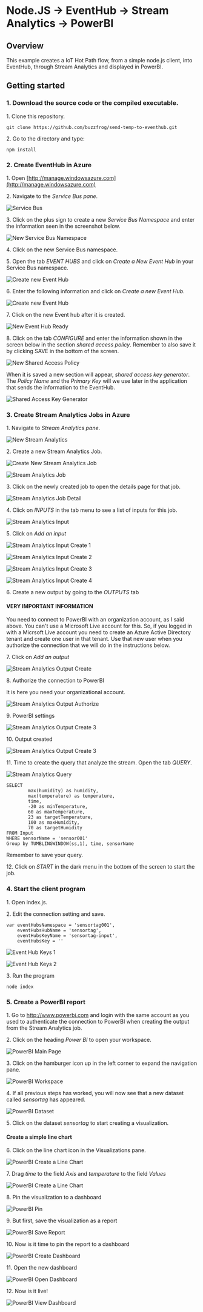 # Node.JS -> EventHub -> Stream Analytics -> PowerBI #

## Overview ##

This example creates a IoT Hot Path flow, from a simple node.js client, into EventHub, through Stream Analytics and displayed
in PowerBI.

## Getting started ##

### 1. Download the source code or the compiled executable. ####
1\. Clone this repository.
```
git clone https://github.com/buzzfrog/send-temp-to-eventhub.git
```
2\. Go to the directory and type:
```
npm install
```

### 2. Create EventHub in Azure ####
1\. Open [http://manage.windowsazure.com](http://manage.windowsazure.com)

2\. Navigate to the *Service Bus pane*.

![Service Bus](images/service-bus.png)

3\. Click on the plus sign to create a new *Service Bus Namespace* and enter the information seen in the screenshot below.

![New Service Bus Namespace](https://github.com/buzzfrog/SensorTag-Azure/blob/master/images/service-bus-create-namespace.png)

4\. Click on the new Service Bus namespace.

5\. Open the tab *EVENT HUBS* and click on *Create a New Event Hub* in your Service Bus namespace.

![Create new Event Hub](https://github.com/buzzfrog/SensorTag-Azure/blob/master/images/service-bus-create-event-hub-start.png)

6\. Enter the following information and click on *Create a new Event Hub*.

![Create new Event Hub](https://github.com/buzzfrog/SensorTag-Azure/blob/master/images/event-hub-create.png)

7\. Click on the new Event hub after it is created.

![New Event Hub Ready](https://github.com/buzzfrog/SensorTag-Azure/blob/master/images/event-hub-created.png)

8\. Click on the tab *CONFIGURE* and enter the information shown in the screen below in the section *shared access policy*. Remember
to also save it by clicking SAVE in the bottom of the screen.

![New Shared Access Policy](https://github.com/buzzfrog/SensorTag-Azure/blob/master/images/event-hub-shared-access-policy.png)

When it is saved a new section will appear, *shared access key generator*. The *Policy Name* and the *Primary Key* will we
use later in the application that sends the information to the EventHub.

![Shared Access Key Generator](https://github.com/buzzfrog/SensorTag-Azure/blob/master/images/event-hub-shared-access-key-generator.png)

### 3. Create Stream Analytics Jobs in Azure ###
1\. Navigate to *Stream Analytics pane*.

![New Stream Analytics](https://github.com/buzzfrog/SensorTag-Azure/blob/master/images/stream-analytics-new.png)

2\. Create a new Stream Analytics Job.

![Create New Stream Analytics Job](https://github.com/buzzfrog/SensorTag-Azure/blob/master/images/stream-analytics-create-new.png)

![Stream Analytics Job](https://github.com/buzzfrog/SensorTag-Azure/blob/master/images/stream-analytics-job.png)

3\. Click on the newly created job to open the details page for that job.

![Stream Analytics Job Detail](https://github.com/buzzfrog/SensorTag-Azure/blob/master/images/stream-analytics-job-detail.png)

4\. Click on *INPUTS* in the tab menu to see a list of inputs for this job.

![Stream Analytics Input](https://github.com/buzzfrog/SensorTag-Azure/blob/master/images/stream-analytics-job-input.png)

5\. Click on *Add an input*

![Stream Analytics Input Create 1](https://github.com/buzzfrog/SensorTag-Azure/blob/master/images/stream-analytics-job-input-create-1.png)

![Stream Analytics Input Create 2](https://github.com/buzzfrog/SensorTag-Azure/blob/master/images/stream-analytics-job-input-create-2.png)

![Stream Analytics Input Create 3](https://github.com/buzzfrog/SensorTag-Azure/blob/master/images/stream-analytics-job-input-create-3.png)

![Stream Analytics Input Create 4](https://github.com/buzzfrog/SensorTag-Azure/blob/master/images/stream-analytics-job-input-create-4.png)

6\. Create a new output by going to the *OUTPUTS* tab

#### VERY IMPORTANT INFORMATION ####
You need to connect to PowerBI with an organization account, as I said above. You can't use a Microsoft Live account for this. So, if you
logged in with a Micrsoft Live account you need to create an Azure Active Directory tenant and create one user in that tenant. Use
that new user when you authorize the connection that we will do in the instructions below.

7\. Click on *Add an output*

![Stream Analytics Output Create](https://github.com/buzzfrog/SensorTag-Azure/blob/master/images/stream-analytics-job-output-create-1.png)

8\. Authorize the connection to PowerBI

It is here you need your organizational account.

![Stream Analytics Output Authorize](https://github.com/buzzfrog/SensorTag-Azure/blob/master/images/stream-analytics-job-output-create-authorize.png)

9\. PowerBI settings

![Stream Analytics Output Create 3](https://github.com/buzzfrog/SensorTag-Azure/blob/master/images/stream-analytics-job-output-create-3.png)

10\. Output created

![Stream Analytics Output Create 3](https://github.com/buzzfrog/SensorTag-Azure/blob/master/images/stream-analytics-job-output-created.png)

11\. Time to create the query that analyze the stream. Open the tab *QUERY*.

![Stream Analytics Query](https://github.com/buzzfrog/SensorTag-Azure/blob/master/images/stream-analytics-job-query.png)

```
SELECT 
        max(humidity) as humidity,
        max(temperature) as temperature,
        time,
        -20 as minTemperature,
        60 as maxTemperature,
        23 as targetTemperature,
        100 as maxHumidity,
        70 as targetHumidity
FROM Input 
WHERE sensorName = 'sensor001'
Group by TUMBLINGWINDOW(ss,1), time, sensorName
```

Remember to save your query.

12\. Click on *START* in the dark menu in the bottom of the screen to start the job.

### 4. Start the client program
1\. Open index.js.

2\. Edit the connection setting and save.

```
var eventHubsNamespace = 'sensortag001',
    eventHubsHubName = 'sensortag',
    eventHubsKeyName = 'sensortag-input',
    eventHubsKey = ''
```
![Event Hub Keys 1](https://github.com/buzzfrog/send-temp-to-eventhub/blob/master/images/even-hub-keys1.png)

![Event Hub Keys 2](https://github.com/buzzfrog/send-temp-to-eventhub/blob/master/images/even-hub-keys2.png)

3\. Run the program
```
node index
```

### 5. Create a PowerBI report ###

1\. Go to http://www.powerbi.com and login with the same account as you used to authenticate the connection to PowerBI when creating the
output from the Stream Analytics job.

2\. Click on the heading *Power BI* to open your workspace.

![PowerBI Main Page](https://github.com/buzzfrog/SensorTag-Azure/blob/master/images/powerbi-main.png)

3\. Click on the hamburger icon up in the left corner to expand the navigation pane.

![PowerBI Workspace](https://github.com/buzzfrog/SensorTag-Azure/blob/master/images/powerbi-open-ws.png)

4\. If all previous steps has worked, you will now see that a new dataset called *sensortag* has appeared.

![PowerBI Dataset](https://github.com/buzzfrog/SensorTag-Azure/blob/master/images/powerbi-dataset.png)

5\. Click on the dataset *sensortag* to start creating a visualization.

#### Create a simple line chart ####

6\. Click on the line chart icon in the Visualizations pane.

![PowerBI Create a Line Chart](https://github.com/buzzfrog/SensorTag-Azure/blob/master/images/powerbi-dataset-open.png)

7\. Drag *time* to the field *Axis* and *temperature* to the field *Values*

![PowerBI Create a Line Chart](https://github.com/buzzfrog/SensorTag-Azure/blob/master/images/powerbi-create-line-chart.png)

8\. Pin the visualization to a dashboard

![PowerBI Pin](https://github.com/buzzfrog/send-temp-to-eventhub/blob/master/images/powerbi-pin.png)

9\. But first, save the visualization as a report

![PowerBI Save Report](https://github.com/buzzfrog/send-temp-to-eventhub/blob/master/images/powerbi-save-report.png)

10\. Now is it time to pin the report to a dashboard

![PowerBI Create Dashboard](https://github.com/buzzfrog/send-temp-to-eventhub/blob/master/images/powerbi-create-dashboard.png)

11\. Open the new dashboard

![PowerBI Open Dashboard](https://github.com/buzzfrog/send-temp-to-eventhub/blob/master/images/powerbi-open-dashboard.png)

12\. Now is it live!

![PowerBI View Dashboard](https://github.com/buzzfrog/send-temp-to-eventhub/blob/master/images/powerbi-show-dashboard.png)




 






